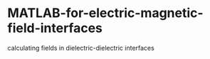 # MATLAB-for-electric-magnetic-field-interfaces
calculating fields in dielectric-dielectric interfaces
